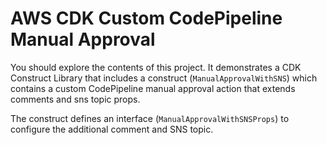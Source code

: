 # AWS CDK Custom CodePipeline Manual Approval

You should explore the contents of this project. It demonstrates a CDK Construct Library that includes a construct (`ManualApprovalWithSNS`)
which contains a custom CodePipeline manual approval action that extends comments and sns topic props.

The construct defines an interface (`ManualApprovalWithSNSProps`) to configure the additional comment and SNS topic.